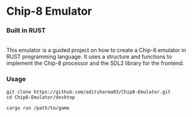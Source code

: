 # Chip-8 Emulator
### Built in RUST
<br>
This emulator is a guided project on how to create a Chip-8 emulator in RUST programming language.
It uses a structure and functions to implement the Chip-8 processor and the SDL2 library for the frontend.
<br>

### Usage

```
git clone https://github.com/aditsharma03/Chip8-Emulator.git 
cd Chip8-Emulator/desktop
```
` cargo run /path/to/game `
